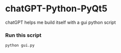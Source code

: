 # chatGPT-Python-PyQt5
chatGPT helps me build itself with a gui python script

### Run this script
```
python gui.py
```
